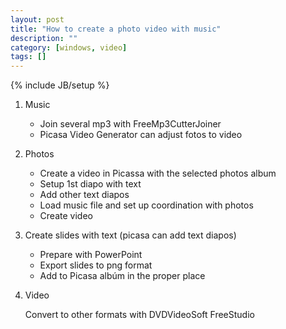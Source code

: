 ```yaml
---
layout: post
title: "How to create a photo video with music"
description: ""
category: [windows, video]
tags: []
---
```

{% include JB/setup %}

1. Music

    - Join several mp3 with FreeMp3CutterJoiner
    - Picasa Video Generator can adjust fotos to video


2. Photos

    - Create a video in Picassa with the selected photos album
    - Setup 1st diapo with text
    - Add other text diapos
    - Load music file and set up coordination with photos
    - Create video


3. Create slides with text (picasa can add text diapos)

    - Prepare with PowerPoint
    - Export slides to png format
    - Add to Picasa albúm in the proper place


4. Video

    Convert to other formats with DVDVideoSoft FreeStudio

